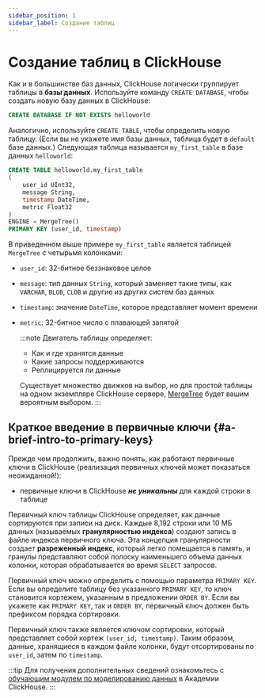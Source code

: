 ```yaml
---
sidebar_position: 1
sidebar_label: Создание таблиц
---
```



# Создание таблиц в ClickHouse

 Как и в большинстве баз данных, ClickHouse логически группирует таблицы в **базы данных**. Используйте команду `CREATE DATABASE`, чтобы создать новую базу данных в ClickHouse:

  ```sql
  CREATE DATABASE IF NOT EXISTS helloworld
  ```

Аналогично, используйте `CREATE TABLE`, чтобы определить новую таблицу. (Если вы не укажете имя базы данных, таблица будет в
`default` базе данных.) Следующая таблица называется `my_first_table` в базе данных `helloworld`:

  ```sql
  CREATE TABLE helloworld.my_first_table
  (
      user_id UInt32,
      message String,
      timestamp DateTime,
      metric Float32
  )
  ENGINE = MergeTree()
  PRIMARY KEY (user_id, timestamp)
  ```

В приведенном выше примере `my_first_table` является таблицей `MergeTree` с четырьмя колонками:

- `user_id`:  32-битное беззнаковое целое
- `message`: тип данных `String`, который заменяет такие типы, как `VARCHAR`, `BLOB`, `CLOB` и другие из других систем баз данных
- `timestamp`: значение `DateTime`, которое представляет момент времени
- `metric`: 32-битное число с плавающей запятой

  :::note
  Двигатель таблицы определяет:
   - Как и где хранятся данные
   - Какие запросы поддерживаются
   - Реплицируется ли данные

  Существует множество движков на выбор, но для простой таблицы на одном экземпляре ClickHouse сервере, [MergeTree](/engines/table-engines/mergetree-family/mergetree.md) будет вашим вероятным выбором.
  :::

## Краткое введение в первичные ключи {#a-brief-intro-to-primary-keys}

Прежде чем продолжить, важно понять, как работают первичные ключи в ClickHouse (реализация
первичных ключей может показаться неожиданной!):

  - первичные ключи в ClickHouse **_не уникальны_** для каждой строки в таблице

Первичный ключ таблицы ClickHouse определяет, как данные сортируются при записи на диск. Каждые 8,192 строки или 10 МБ
данных (называемых **гранулярностью индекса**) создают запись в файле индекса первичного ключа. Эта концепция гранулярности
создает **разреженный индекс**, который легко помещается в память, и гранулы представляют собой полоску наименьшего объема
данных колонки, которая обрабатывается во время `SELECT` запросов.

Первичный ключ можно определить с помощью параметра `PRIMARY KEY`. Если вы определите таблицу без указанного `PRIMARY KEY`,
то ключ становится кортежем, указанным в предложении `ORDER BY`. Если вы укажете как `PRIMARY KEY`, так и `ORDER BY`, первичный ключ должен быть префиксом порядка сортировки.

Первичный ключ также является ключом сортировки, который представляет собой кортеж `(user_id, timestamp)`. Таким образом, данные, хранящиеся в каждом
файле колонки, будут отсортированы по `user_id`, затем по `timestamp`.

:::tip
Для получения дополнительных сведений ознакомьтесь с [обучающим модулем по моделированию данных](https://learn.clickhouse.com/visitor_catalog_class/show/1328860/?utm_source=clickhouse&utm_medium=docs) в Академии ClickHouse.
:::
